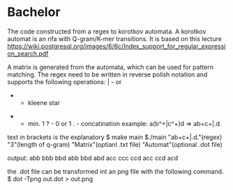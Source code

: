 # Bachelor
The code constructed from a regex to korotkov automata.
A korotkov automat is an nfa with Q-gram/K-mer transitions.
It is based on this lecture https://wiki.postgresql.org/images/6/6c/Index_support_for_regular_expression_search.pdf

A matrix is generated from the automata, which can be used for pattern matching.
The regex need to be written in reverse polish notation and supports the following operations:
| - or
* - kleene star
+ - min. 1
? - 0 or 1
. - concatination
example:
a(b^+|c^+)d => ab+c+|.d.

text in brackets is the explanatory
$ make main
$./main "ab+c+|.d."(regex) "3"(length of q-gram) "Matrix"(optianl .txt file) "Automat"(optional .dot file)

output:
abb bbb bbd 
abb bbd 
abd 
acc ccc ccd 
acc ccd 
acd 

the .dot file can be transformed int an png file with the following command.
$ dot -Tpng out.dot > out.png
